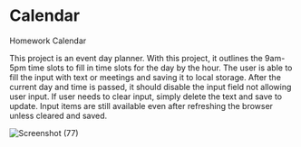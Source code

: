 # Calendar
Homework Calendar

This project is an event day planner.
With this project, it outlines the 9am-5pm time slots to fill in time slots for the day by the hour. 
The user is able to fill the input with text or meetings and saving it to local storage.
After the current day and time is passed, it should disable the input field not allowing user input.
If user needs to clear input, simply delete the text and save to update. 
Input items are still available even after refreshing the browser unless cleared and saved. 


![Screenshot (77)](https://user-images.githubusercontent.com/57572182/74595189-6ea25100-4ff3-11ea-810e-26541d3ad0eb.png)
